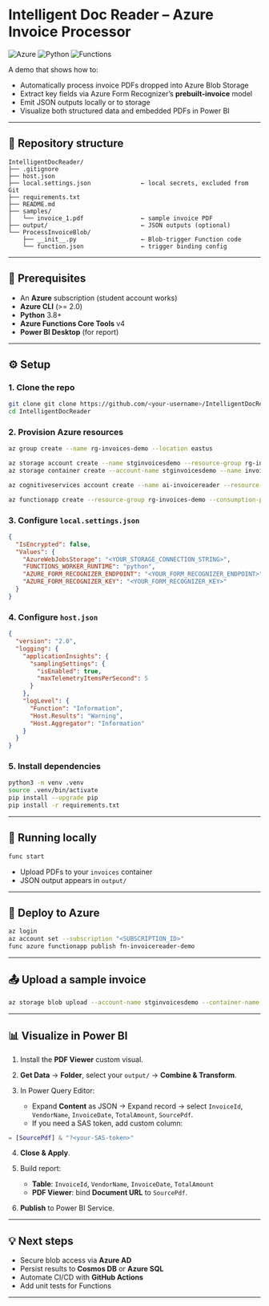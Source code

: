 # Intelligent Doc Reader – Azure Invoice Processor

![Azure](https://img.shields.io/badge/Azure-Form%20Recognizer-blue) ![Python](https://img.shields.io/badge/Python-3.8+-blue) ![Functions](https://img.shields.io/badge/Azure%20Functions-v4-green)

A demo that shows how to:

* Automatically process invoice PDFs dropped into Azure Blob Storage
* Extract key fields via Azure Form Recognizer’s **prebuilt-invoice** model
* Emit JSON outputs locally or to storage
* Visualize both structured data and embedded PDFs in Power BI

---

## 📁 Repository structure

```
IntelligentDocReader/
├── .gitignore
├── host.json
├── local.settings.json              ← local secrets, excluded from Git
├── requirements.txt
├── README.md
├── samples/
│   └── invoice_1.pdf                ← sample invoice PDF
├── output/                          ← JSON outputs (optional)
└── ProcessInvoiceBlob/
    ├── __init__.py                  ← Blob-trigger Function code
    └── function.json                ← trigger binding config
```

---

## 🔧 Prerequisites

* An **Azure** subscription (student account works)
* **Azure CLI** (>= 2.0)
* **Python** 3.8+
* **Azure Functions Core Tools** v4
* **Power BI Desktop** (for report)

---

## ⚙️ Setup

### 1. Clone the repo

```bash
git clone git clone https://github.com/<your-username>/IntelligentDocReader.git
cd IntelligentDocReader
```

### 2. Provision Azure resources

```bash
az group create --name rg-invoices-demo --location eastus

az storage account create --name stginvoicesdemo --resource-group rg-invoices-demo --sku Standard_LRS --location eastus
az storage container create --account-name stginvoicesdemo --name invoices

az cognitiveservices account create --name ai-invoicereader --resource-group rg-invoices-demo --kind FormRecognizer --sku F0 --location eastus

az functionapp create --resource-group rg-invoices-demo --consumption-plan-location eastus --runtime python --functions-version 4 --name fn-invoicereader-demo --storage-account stginvoicesdemo
```

### 3. Configure `local.settings.json`

```json
{
  "IsEncrypted": false,
  "Values": {
    "AzureWebJobsStorage": "<YOUR_STORAGE_CONNECTION_STRING>",
    "FUNCTIONS_WORKER_RUNTIME": "python",
    "AZURE_FORM_RECOGNIZER_ENDPOINT": "<YOUR_FORM_RECOGNIZER_ENDPOINT>",
    "AZURE_FORM_RECOGNIZER_KEY": "<YOUR_FORM_RECOGNIZER_KEY>"
  }
}
```

### 4. Configure `host.json`

```json
{
  "version": "2.0",
  "logging": {
    "applicationInsights": {
      "samplingSettings": {
        "isEnabled": true,
        "maxTelemetryItemsPerSecond": 5
      }
    },
    "logLevel": {
      "Function": "Information",
      "Host.Results": "Warning",
      "Host.Aggregator": "Information"
    }
  }
}
```

### 5. Install dependencies

```bash
python3 -m venv .venv
source .venv/bin/activate
pip install --upgrade pip
pip install -r requirements.txt
```

---

## 🏃 Running locally

```bash
func start
```

* Upload PDFs to your `invoices` container
* JSON output appears in `output/`

---

## 🚀 Deploy to Azure

```bash
az login
az account set --subscription "<SUBSCRIPTION_ID>"
func azure functionapp publish fn-invoicereader-demo
```

---

## 📤 Upload a sample invoice

```bash
az storage blob upload --account-name stginvoicesdemo --container-name invoices --name invoice_1.pdf --file samples/invoice_1.pdf
```

---

## 📊 Visualize in Power BI

1. Install the **PDF Viewer** custom visual.
2. **Get Data** → **Folder**, select your `output/` → **Combine & Transform**.
3. In Power Query Editor:

   * Expand **Content** as JSON → Expand record → select
     `InvoiceId`, `VendorName`, `InvoiceDate`, `TotalAmount`, `SourcePdf`.
   * If you need a SAS token, add custom column:

```m
= [SourcePdf] & "?<your-SAS-token>"
```

4. **Close & Apply**.
5. Build report:

   * **Table**: `InvoiceId`, `VendorName`, `InvoiceDate`, `TotalAmount`
   * **PDF Viewer**: bind **Document URL** to `SourcePdf`.
6. **Publish** to Power BI Service.

---

## 💡 Next steps

* Secure blob access via **Azure AD**
* Persist results to **Cosmos DB** or **Azure SQL**
* Automate CI/CD with **GitHub Actions**
* Add unit tests for Functions

---



